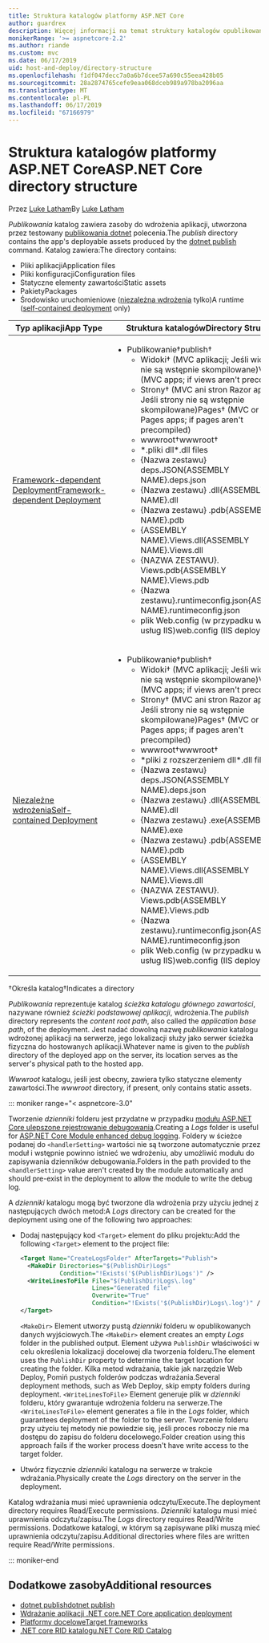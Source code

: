 ```yaml
---
title: Struktura katalogów platformy ASP.NET Core
author: guardrex
description: Więcej informacji na temat struktury katalogów opublikowane aplikacje platformy ASP.NET Core.
monikerRange: '>= aspnetcore-2.2'
ms.author: riande
ms.custom: mvc
ms.date: 06/17/2019
uid: host-and-deploy/directory-structure
ms.openlocfilehash: f1df047decc7a0a6b7dcee57a690c55eea428b05
ms.sourcegitcommit: 28a2874765cefe9eaa068dceb989a978ba2096aa
ms.translationtype: MT
ms.contentlocale: pl-PL
ms.lasthandoff: 06/17/2019
ms.locfileid: "67166979"
---
```

# <a name="aspnet-core-directory-structure"></a><span data-ttu-id="6cb8a-103">Struktura katalogów platformy ASP.NET Core</span><span class="sxs-lookup"><span data-stu-id="6cb8a-103">ASP.NET Core directory structure</span></span>

<span data-ttu-id="6cb8a-104">Przez [Luke Latham](https://github.com/guardrex)</span><span class="sxs-lookup"><span data-stu-id="6cb8a-104">By [Luke Latham](https://github.com/guardrex)</span></span>

<span data-ttu-id="6cb8a-105">*Publikowania* katalog zawiera zasoby do wdrożenia aplikacji, utworzona przez testowany [publikowania dotnet](/dotnet/core/tools/dotnet-publish) polecenia.</span><span class="sxs-lookup"><span data-stu-id="6cb8a-105">The *publish* directory contains the app's deployable assets produced by the [dotnet publish](/dotnet/core/tools/dotnet-publish) command.</span></span> <span data-ttu-id="6cb8a-106">Katalog zawiera:</span><span class="sxs-lookup"><span data-stu-id="6cb8a-106">The directory contains:</span></span>

* <span data-ttu-id="6cb8a-107">Pliki aplikacji</span><span class="sxs-lookup"><span data-stu-id="6cb8a-107">Application files</span></span>
* <span data-ttu-id="6cb8a-108">Pliki konfiguracji</span><span class="sxs-lookup"><span data-stu-id="6cb8a-108">Configuration files</span></span>
* <span data-ttu-id="6cb8a-109">Statyczne elementy zawartości</span><span class="sxs-lookup"><span data-stu-id="6cb8a-109">Static assets</span></span>
* <span data-ttu-id="6cb8a-110">Pakiety</span><span class="sxs-lookup"><span data-stu-id="6cb8a-110">Packages</span></span>
* <span data-ttu-id="6cb8a-111">Środowisko uruchomieniowe ([niezależna wdrożenia](/dotnet/core/deploying/#self-contained-deployments-scd) tylko)</span><span class="sxs-lookup"><span data-stu-id="6cb8a-111">A runtime ([self-contained deployment](/dotnet/core/deploying/#self-contained-deployments-scd) only)</span></span>

| <span data-ttu-id="6cb8a-112">Typ aplikacji</span><span class="sxs-lookup"><span data-stu-id="6cb8a-112">App Type</span></span> | <span data-ttu-id="6cb8a-113">Struktura katalogów</span><span class="sxs-lookup"><span data-stu-id="6cb8a-113">Directory Structure</span></span> |
| -------- | ------------------- |
| [<span data-ttu-id="6cb8a-114">Framework-dependent Deployment</span><span class="sxs-lookup"><span data-stu-id="6cb8a-114">Framework-dependent Deployment</span></span>](/dotnet/core/deploying/#framework-dependent-deployments-fdd) | <ul><li><span data-ttu-id="6cb8a-115">Publikowanie&dagger;</span><span class="sxs-lookup"><span data-stu-id="6cb8a-115">publish&dagger;</span></span><ul><li><span data-ttu-id="6cb8a-116">Widoki&dagger; (MVC aplikacji; Jeśli widoków nie są wstępnie skompilowane)</span><span class="sxs-lookup"><span data-stu-id="6cb8a-116">Views&dagger; (MVC apps; if views aren't precompiled)</span></span></li><li><span data-ttu-id="6cb8a-117">Strony&dagger; (MVC ani stron Razor aplikacji; Jeśli strony nie są wstępnie skompilowane)</span><span class="sxs-lookup"><span data-stu-id="6cb8a-117">Pages&dagger; (MVC or Razor Pages apps; if pages aren't precompiled)</span></span></li><li><span data-ttu-id="6cb8a-118">wwwroot&dagger;</span><span class="sxs-lookup"><span data-stu-id="6cb8a-118">wwwroot&dagger;</span></span></li><li><span data-ttu-id="6cb8a-119">\*\.pliki dll</span><span class="sxs-lookup"><span data-stu-id="6cb8a-119">\*\.dll files</span></span></li><li><span data-ttu-id="6cb8a-120">{Nazwa zestawu} deps.JSON</span><span class="sxs-lookup"><span data-stu-id="6cb8a-120">{ASSEMBLY NAME}.deps.json</span></span></li><li><span data-ttu-id="6cb8a-121">{Nazwa zestawu} .dll</span><span class="sxs-lookup"><span data-stu-id="6cb8a-121">{ASSEMBLY NAME}.dll</span></span></li><li><span data-ttu-id="6cb8a-122">{Nazwa zestawu} .pdb</span><span class="sxs-lookup"><span data-stu-id="6cb8a-122">{ASSEMBLY NAME}.pdb</span></span></li><li><span data-ttu-id="6cb8a-123">{ASSEMBLY NAME}.Views.dll</span><span class="sxs-lookup"><span data-stu-id="6cb8a-123">{ASSEMBLY NAME}.Views.dll</span></span></li><li><span data-ttu-id="6cb8a-124">{NAZWA ZESTAWU}. Views.pdb</span><span class="sxs-lookup"><span data-stu-id="6cb8a-124">{ASSEMBLY NAME}.Views.pdb</span></span></li><li><span data-ttu-id="6cb8a-125">{Nazwa zestawu}.runtimeconfig.json</span><span class="sxs-lookup"><span data-stu-id="6cb8a-125">{ASSEMBLY NAME}.runtimeconfig.json</span></span></li><li><span data-ttu-id="6cb8a-126">plik Web.config (w przypadku wdrożeń usług IIS)</span><span class="sxs-lookup"><span data-stu-id="6cb8a-126">web.config (IIS deployments)</span></span></li></ul></li></ul> |
| [<span data-ttu-id="6cb8a-127">Niezależne wdrożenia</span><span class="sxs-lookup"><span data-stu-id="6cb8a-127">Self-contained Deployment</span></span>](/dotnet/core/deploying/#self-contained-deployments-scd) | <ul><li><span data-ttu-id="6cb8a-128">Publikowanie&dagger;</span><span class="sxs-lookup"><span data-stu-id="6cb8a-128">publish&dagger;</span></span><ul><li><span data-ttu-id="6cb8a-129">Widoki&dagger; (MVC aplikacji; Jeśli widoków nie są wstępnie skompilowane)</span><span class="sxs-lookup"><span data-stu-id="6cb8a-129">Views&dagger; (MVC apps; if views aren't precompiled)</span></span></li><li><span data-ttu-id="6cb8a-130">Strony&dagger; (MVC ani stron Razor aplikacji; Jeśli strony nie są wstępnie skompilowane)</span><span class="sxs-lookup"><span data-stu-id="6cb8a-130">Pages&dagger; (MVC or Razor Pages apps; if pages aren't precompiled)</span></span></li><li><span data-ttu-id="6cb8a-131">wwwroot&dagger;</span><span class="sxs-lookup"><span data-stu-id="6cb8a-131">wwwroot&dagger;</span></span></li><li><span data-ttu-id="6cb8a-132">\*pliki z rozszerzeniem dll</span><span class="sxs-lookup"><span data-stu-id="6cb8a-132">\*.dll files</span></span></li><li><span data-ttu-id="6cb8a-133">{Nazwa zestawu} deps.JSON</span><span class="sxs-lookup"><span data-stu-id="6cb8a-133">{ASSEMBLY NAME}.deps.json</span></span></li><li><span data-ttu-id="6cb8a-134">{Nazwa zestawu} .dll</span><span class="sxs-lookup"><span data-stu-id="6cb8a-134">{ASSEMBLY NAME}.dll</span></span></li><li><span data-ttu-id="6cb8a-135">{Nazwa zestawu} .exe</span><span class="sxs-lookup"><span data-stu-id="6cb8a-135">{ASSEMBLY NAME}.exe</span></span></li><li><span data-ttu-id="6cb8a-136">{Nazwa zestawu} .pdb</span><span class="sxs-lookup"><span data-stu-id="6cb8a-136">{ASSEMBLY NAME}.pdb</span></span></li><li><span data-ttu-id="6cb8a-137">{ASSEMBLY NAME}.Views.dll</span><span class="sxs-lookup"><span data-stu-id="6cb8a-137">{ASSEMBLY NAME}.Views.dll</span></span></li><li><span data-ttu-id="6cb8a-138">{NAZWA ZESTAWU}. Views.pdb</span><span class="sxs-lookup"><span data-stu-id="6cb8a-138">{ASSEMBLY NAME}.Views.pdb</span></span></li><li><span data-ttu-id="6cb8a-139">{Nazwa zestawu}.runtimeconfig.json</span><span class="sxs-lookup"><span data-stu-id="6cb8a-139">{ASSEMBLY NAME}.runtimeconfig.json</span></span></li><li><span data-ttu-id="6cb8a-140">plik Web.config (w przypadku wdrożeń usług IIS)</span><span class="sxs-lookup"><span data-stu-id="6cb8a-140">web.config (IIS deployments)</span></span></li></ul></li></ul> |

<span data-ttu-id="6cb8a-141">&dagger;Określa katalog</span><span class="sxs-lookup"><span data-stu-id="6cb8a-141">&dagger;Indicates a directory</span></span>

<span data-ttu-id="6cb8a-142">*Publikowania* reprezentuje katalog *ścieżka katalogu głównego zawartości*, nazywane również *ścieżki podstawowej aplikacji*, wdrożenia.</span><span class="sxs-lookup"><span data-stu-id="6cb8a-142">The *publish* directory represents the *content root path*, also called the *application base path*, of the deployment.</span></span> <span data-ttu-id="6cb8a-143">Jest nadać dowolną nazwę *publikowania* katalogu wdrożonej aplikacji na serwerze, jego lokalizacji służy jako serwer ścieżka fizyczna do hostowanych aplikacji.</span><span class="sxs-lookup"><span data-stu-id="6cb8a-143">Whatever name is given to the *publish* directory of the deployed app on the server, its location serves as the server's physical path to the hosted app.</span></span>

<span data-ttu-id="6cb8a-144">*Wwwroot* katalogu, jeśli jest obecny, zawiera tylko statyczne elementy zawartości.</span><span class="sxs-lookup"><span data-stu-id="6cb8a-144">The *wwwroot* directory, if present, only contains static assets.</span></span>

::: moniker range="< aspnetcore-3.0"

<span data-ttu-id="6cb8a-145">Tworzenie *dzienniki* folderu jest przydatne w przypadku [modułu ASP.NET Core ulepszone rejestrowanie debugowania](xref:host-and-deploy/aspnet-core-module#enhanced-diagnostic-logs).</span><span class="sxs-lookup"><span data-stu-id="6cb8a-145">Creating a *Logs* folder is useful for [ASP.NET Core Module enhanced debug logging](xref:host-and-deploy/aspnet-core-module#enhanced-diagnostic-logs).</span></span> <span data-ttu-id="6cb8a-146">Foldery w ścieżce podanej do `<handlerSetting>` wartości nie są tworzone automatycznie przez moduł i wstępnie powinno istnieć we wdrożeniu, aby umożliwić modułu do zapisywania dzienników debugowania.</span><span class="sxs-lookup"><span data-stu-id="6cb8a-146">Folders in the path provided to the `<handlerSetting>` value aren't created by the module automatically and should pre-exist in the deployment to allow the module to write the debug log.</span></span>

<span data-ttu-id="6cb8a-147">A *dzienniki* katalogu mogą być tworzone dla wdrożenia przy użyciu jednej z następujących dwóch metod:</span><span class="sxs-lookup"><span data-stu-id="6cb8a-147">A *Logs* directory can be created for the deployment using one of the following two approaches:</span></span>

* <span data-ttu-id="6cb8a-148">Dodaj następujący kod `<Target>` element do pliku projektu:</span><span class="sxs-lookup"><span data-stu-id="6cb8a-148">Add the following `<Target>` element to the project file:</span></span>

   ```xml
   <Target Name="CreateLogsFolder" AfterTargets="Publish">
     <MakeDir Directories="$(PublishDir)Logs" 
              Condition="!Exists('$(PublishDir)Logs')" />
     <WriteLinesToFile File="$(PublishDir)Logs\.log" 
                       Lines="Generated file" 
                       Overwrite="True" 
                       Condition="!Exists('$(PublishDir)Logs\.log')" />
   </Target>
   ```

   <span data-ttu-id="6cb8a-149">`<MakeDir>` Element utworzy pustą *dzienniki* folderu w opublikowanych danych wyjściowych.</span><span class="sxs-lookup"><span data-stu-id="6cb8a-149">The `<MakeDir>` element creates an empty *Logs* folder in the published output.</span></span> <span data-ttu-id="6cb8a-150">Element używa `PublishDir` właściwości w celu określenia lokalizacji docelowej dla tworzenia folderu.</span><span class="sxs-lookup"><span data-stu-id="6cb8a-150">The element uses the `PublishDir` property to determine the target location for creating the folder.</span></span> <span data-ttu-id="6cb8a-151">Kilka metod wdrażania, takie jak narzędzie Web Deploy, Pomiń pustych folderów podczas wdrażania.</span><span class="sxs-lookup"><span data-stu-id="6cb8a-151">Several deployment methods, such as Web Deploy, skip empty folders during deployment.</span></span> <span data-ttu-id="6cb8a-152">`<WriteLinesToFile>` Element generuje plik w *dzienniki* folderu, który gwarantuje wdrożenia folderu na serwerze.</span><span class="sxs-lookup"><span data-stu-id="6cb8a-152">The `<WriteLinesToFile>` element generates a file in the *Logs* folder, which guarantees deployment of the folder to the server.</span></span> <span data-ttu-id="6cb8a-153">Tworzenie folderu przy użyciu tej metody nie powiedzie się, jeśli proces roboczy nie ma dostępu do zapisu do folderu docelowego.</span><span class="sxs-lookup"><span data-stu-id="6cb8a-153">Folder creation using this approach fails if the worker process doesn't have write access to the target folder.</span></span>

* <span data-ttu-id="6cb8a-154">Utwórz fizycznie *dzienniki* katalogu na serwerze w trakcie wdrażania.</span><span class="sxs-lookup"><span data-stu-id="6cb8a-154">Physically create the *Logs* directory on the server in the deployment.</span></span>

<span data-ttu-id="6cb8a-155">Katalog wdrażania musi mieć uprawnienia odczytu/Execute.</span><span class="sxs-lookup"><span data-stu-id="6cb8a-155">The deployment directory requires Read/Execute permissions.</span></span> <span data-ttu-id="6cb8a-156">*Dzienniki* katalogu musi mieć uprawnienia odczytu/zapisu.</span><span class="sxs-lookup"><span data-stu-id="6cb8a-156">The *Logs* directory requires Read/Write permissions.</span></span> <span data-ttu-id="6cb8a-157">Dodatkowe katalogi, w którym są zapisywane pliki muszą mieć uprawnienia odczytu/zapisu.</span><span class="sxs-lookup"><span data-stu-id="6cb8a-157">Additional directories where files are written require Read/Write permissions.</span></span>

::: moniker-end

## <a name="additional-resources"></a><span data-ttu-id="6cb8a-158">Dodatkowe zasoby</span><span class="sxs-lookup"><span data-stu-id="6cb8a-158">Additional resources</span></span>

* [<span data-ttu-id="6cb8a-159">dotnet publish</span><span class="sxs-lookup"><span data-stu-id="6cb8a-159">dotnet publish</span></span>](/dotnet/core/tools/dotnet-publish)
* [<span data-ttu-id="6cb8a-160">Wdrażanie aplikacji .NET core</span><span class="sxs-lookup"><span data-stu-id="6cb8a-160">.NET Core application deployment</span></span>](/dotnet/core/deploying/)
* [<span data-ttu-id="6cb8a-161">Platformy docelowe</span><span class="sxs-lookup"><span data-stu-id="6cb8a-161">Target frameworks</span></span>](/dotnet/standard/frameworks)
* [<span data-ttu-id="6cb8a-162">.NET core RID katalogu</span><span class="sxs-lookup"><span data-stu-id="6cb8a-162">.NET Core RID Catalog</span></span>](/dotnet/core/rid-catalog)
